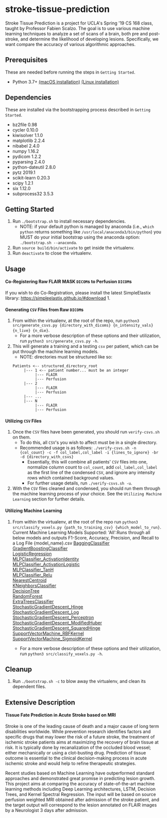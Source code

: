 stroke-tissue-prediction
===========================

Stroke Tissue Prediction is a project for UCLA's Spring '19 CS 168 class, taught by Professor Fabien Scalzo. The goal is to use various machine learning techniques to analyze a set of scans of a brain, both pre and post-stroke, and determine the likelihood of developing lesions. Specifically, we want compare the accuracy of various algorithmic approaches.

## Prerequisites

These are needed before running the steps in `Getting Started`.

   - Python 3.7+ [(macOS installation)](https://docs.python-guide.org/starting/install3/osx/) [(Linux installation)](https://docs.python-guide.org/starting/install3/linux/)

## Dependencies

These are installed via the bootstrapping process described in `Getting Started`.

- bz2file 0.98
- cycler 0.10.0
- kiwisolver 1.1.0
- matplotlib 2.2.4
- nibabel 2.4.0
- numpy 1.16.2
- pydicom 1.2.2
- pyparsing 2.4.0
- python-dateutil 2.8.0
- pytz 2019.1
- scikit-learn 0.20.3
- scipy 1.2.1
- six 1.12.0
- subprocess32 3.5.3

## Getting Started

1. Run `./bootstrap.sh` to install necessary dependencies.
   - NOTE: if your default python is managed by anaconda (i.e., `which python` returns something like `/usr/local/anaconda3/bin/python`) you MUST do your initial bootstrap using the anaconda option: `./bootstrap.sh --anaconda`.
2. Run `source build/bin/activate` to get inside the virtualenv.
3. Run `deactivate` to close the virtualenv.

## Usage

#### Co-Registering Raw FLAIR MASK `DICOM`s to Perfusion `DICOM`s
If you wish to do Co-Registration, please install the latest SimpleElastix library: https://simpleelastix.github.io/#download
1. 

#### Generating `CSV` Files from Raw `DICOM`s

1. From within the virtualenv, at the root of the repo, run `python3 src/generate_csvs.py {directory_with_dicoms} {n_intensity_vals} {n_live} {n_die}`. 
   - For a more verbose description of these options and their utilization, run `python3 src/generate_csvs.py -h`.
2. This will generate a training and a testing `csv` per patient, which can be put through the machine learning models.
   - NOTE: directories must be structured like so:
   ```
   Patients <-- structured_directory_root
        |--- 1 <-- patient number... must be an integer
             |--- FLAIR
             |--- Perfusion
        |--- 2
             |--- FLAIR
             |--- Perfusion
        |--- ...
        |--- N
             |--- FLAIR
             |--- Perfusion
   ```

#### Utilizing `CSV` Files

1. Once the `CSV` files have been generated, you should run `verify-csvs.sh` on them.
   - To do this, all `CSV`'s you wish to affect must be in a single directory.
   - Recommended usage is as follows: `./verify-csvs.sh -n {col_count} -c -f col_label,col_label -i {lines_to_ignore} -br -d {directory_with_csvs}`
      - Essentially, this will combine all patients' `CSV` files into one, normalize column count to `col_count`, add `col_label,col_label` as the first line of the condensed `CSV`, and ignore any intensity rows which contained background values.
      - For further usage details, run `./verify-csvs.sh -u`.
2. With the `CSV` files cleaned and condensed, you should run them through the machine learning process of your choice. See the `Utilizing Machine Learning` section for further details.

#### Utilizing Machine Learning

1. From within the virtualenv, at the root of the repo run `python3 src/classify_voxels.py {path_to_training_csv} {which_model_to_run}`.
  Current Machine Learning Models Supported:
   'All':Runs through all below models and outputs F1-Score, Accuracy, Precision, and Recall to a Log File {model_name}.csv
   [BaggingClassifier](https://scikit-learn.org/stable/modules/generated/sklearn.ensemble.BaggingRegressor.html)<br>
   [GradientBoostingClassifier](https://scikit-learn.org/stable/modules/generated/sklearn.ensemble.GradientBoostingClassifier.html)<br>
   [LogisticRegression](https://scikit-learn.org/stable/modules/generated/sklearn.linear_model.LogisticRegression.html)<br>
   [MLPClassifier_ActivationIdentity](https://scikit-learn.org/stable/modules/generated/sklearn.neural_network.MLPClassifier.html)<br>
   [MLPClassifier_ActivationLogistic](https://scikit-learn.org/stable/modules/generated/sklearn.neural_network.MLPClassifier.html)<br>
   [MLPClassifier_TanH](https://scikit-learn.org/stable/modules/generated/sklearn.neural_network.MLPClassifier.html)<br>
   [MLPClassifier_Relu](https://scikit-learn.org/stable/modules/generated/sklearn.neural_network.MLPClassifier.html)<br>
   [NearestCentroid](https://scikit-learn.org/stable/modules/generated/sklearn.neighbors.NearestCentroid.html)<br>
   [KNeighborsClassifier](https://scikit-learn.org/stable/modules/generated/sklearn.neighbors.KNeighborsClassifier.html)<br>
   [DecisionTree](https://scikit-learn.org/stable/modules/generated/sklearn.tree.DecisionTreeClassifier.html)<br>
   [RandomForest](https://scikit-learn.org/stable/modules/generated/sklearn.ensemble.RandomForestClassifier.html)<br>
   [ExtraTreesClassifier](https://scikit-learn.org/stable/modules/generated/sklearn.ensemble.ExtraTreesClassifier.html)<br>
   [StochasticGradientDescent_Hinge](https://scikit-learn.org/stable/modules/generated/sklearn.linear_model.SGDClassifier.html)<br>
   [StochasticGradientDescent_Log](https://scikit-learn.org/stable/modules/generated/sklearn.linear_model.SGDClassifier.html)<br>
   [StochasticGradientDescent_Perceptron](https://scikit-learn.org/stable/modules/generated/sklearn.linear_model.SGDClassifier.html)<br>
   [StochasticGradientDescent_ModifiedHuber](https://scikit-learn.org/stable/modules/generated/sklearn.linear_model.SGDClassifier.html)<br>
   [StochasticGradientDescent_SquaredHinge](https://scikit-learn.org/stable/modules/generated/sklearn.linear_model.SGDClassifier.html)<br>
   [SupportVectorMachine_RBFKernel](https://scikit-learn.org/stable/modules/generated/sklearn.svm.SVC.html)<br>
   [SupportVectorMachine_SigmoidKernel](https://scikit-learn.org/stable/modules/generated/sklearn.svm.SVC.html)<br>
   
    - For a more verbose description of these options and their utilization, run `python3 src/classify_voxels.py -h`.
## Cleanup

1. Run `./bootstrap.sh -c` to blow away the virtualenv, and clean its dependent files.

## Extensive Description

#### Tissue Fate Prediction in Acute Stroke based on MRI

Stroke is one of the leading cause of death and a major cause of long term disabilities worldwide. While prevention research identifies factors and specific drugs that may lower the risk of a future stroke, the treatment of ischemic stroke patients aims at maximizing the recovery of brain tissue at risk. It is typically done by recanalization of the occluded blood vessel; either mechanically or using a clot-busting drug. Prediction of tissue outcome is essential to the clinical decision-making process in acute ischemic stroke and would help to refine therapeutic strategies.
 
Recent studies based on Machine Learning have outperformed standard approaches and demonstrated great promise in predicting lesion growth. This project aims at comparing the accuracy of state-of-the-art machine learning methods including Deep Learning architectures, LSTM, Decision Trees, and Kernel Spectral Regression. The input will be based on source perfusion weighted MRI obtained after admission of the stroke patient, and the target output will correspond to the lesion annotated on FLAIR images by a Neurologist 3 days after admission.
